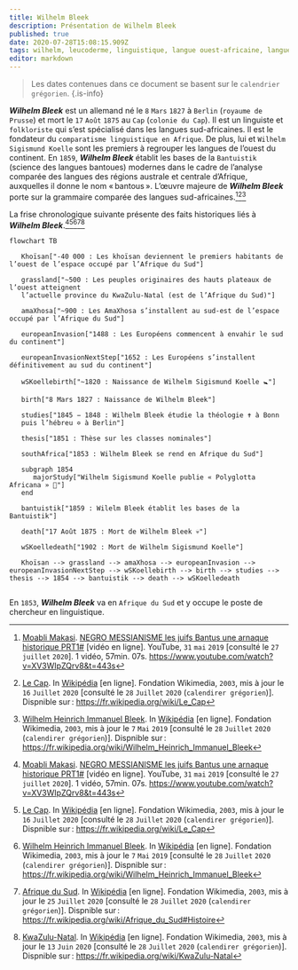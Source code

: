 ```yaml
---
title: Wilhelm Bleek
description: Présentation de Wilhelm Bleek
published: true
date: 2020-07-28T15:08:15.909Z
tags: wilhelm, leucoderme, linguistique, langue ouest-africaine, langue de l’ouest, pionnier, allemand, bleek, wilhelm bleek, blanc, linguiste, missionnaire
editor: markdown
---
```


> Les dates contenues dans ce document se basent sur le `calendrier grégorien`.
{.is-info}

***Wilhelm Bleek*** est un allemand né le `8` `Mars` `1827` à `Berlin` (`royaume de Prusse`) et mort le `17` `Août` `1875` au `Cap` (`colonie du Cap`). Il est un linguiste et `folkloriste` qui s’est spécialisé dans les langues sud-africaines. Il est le fondateur du `comparatisme linguistique en Afrique`. De plus, lui et `Wilhelm Sigismund Koelle` sont les premiers à regrouper les langues de l’ouest du continent.
En `1859`, ***Wilhelm Bleek*** établit les bases de la `Bantuistik` (science des langues bantoues) modernes dans le cadre de l’analyse comparée des langues des régions australe et centrale d’Afrique, auxquelles il donne le nom « bantous ».
L’œuvre majeure de ***Wilhelm Bleek*** porte sur la grammaire comparée des langues sud-africaines.[^1][^2][^3]

La frise chronologique suivante présente des faits historiques liés à ***Wilhelm Bleek***.[^1][^2][^3][^4][^5]

```mermaid
flowchart TB
   
   Khoïsan["-40 000 : Les khoïsan deviennent le premiers habitants de l’ouest de l’espace occupé par l’Afrique du Sud"]
   
   grassland["~500 : Les peuples originaires des hauts plateaux de l’ouest atteignent
   l’actuelle province du KwaZulu-Natal (est de l’Afrique du Sud)"]
   
   amaXhosa["~900 : Les AmaXhosa s’installent au sud-est de l’espace occupé par l’Afrique du Sud"]
   
   europeanInvasion["1488 : Les Européens commencent à envahir le sud du continent"]
   
   europeanInvasionNextStep["1652 : Les Européens s’installent définitivement au sud du continent"]
   
   wSKoellebirth["~1820 : Naissance de Wilhelm Sigismund Koelle 🚼"]
   
   birth["8 Mars 1827 : Naissance de Wilhelm Bleek"]
      
   studies["1845 − 1848 : Wilhelm Bleek étudie la théologie ✝ à Bonn
   puis l’hébreu ✡ à Berlin"]
   
   thesis["1851 : Thèse sur les classes nominales"]
   
   southAfrica["1853 : Wilhelm Bleek se rend en Afrique du Sud"]
   
   subgraph 1854
      majorStudy["Wilhelm Sigismund Koelle publie « Polyglotta Africana » 📖"]
   end
   
   bantuistik["1859 : Wilelm Bleek établit les bases de la Bantuistik"]
   
   death["17 Août 1875 : Mort de Wilhelm Bleek 💀"]
   
   wSKoelledeath["1902 : Mort de Wilhelm Sigismund Koelle"]
      
   Khoïsan --> grassland --> amaXhosa --> europeanInvasion --> europeanInvasionNextStep --> wSKoellebirth --> birth --> studies --> thesis --> 1854 --> bantuistik --> death --> wSKoelledeath
   
```

En `1853`, ***Wilhelm Bleek*** va en `Afrique du Sud` et y occupe le poste de chercheur en linguistique.

[^1]: [Moabli Makasi](https://www.youtube.com/channel/UCjj4wUCAsYWITZQv4DbtPNw). [NEGRO MESSIANISME les juifs Bantus une arnaque historique PRT1#](https://www.youtube.com/watch?v=XV3WIpZQrv8&t=443s) [vidéo en ligne]. YouTube, `31` `mai` `2019` [consulté le `27` `juillet` `2020`]. 1 vidéo, 57min. 07s. https://www.youtube.com/watch?v=XV3WIpZQrv8&t=443s
[^2]: [Le Cap](https://fr.wikipedia.org/wiki/Le_Cap). In [Wikipédia](https://wikipedia.org) [en ligne]. Fondation Wikimedia, `2003`, mis à jour le `16` `Juillet` `2020` [consulté le `28` `Juillet` `2020` (`calendirer grégorien`)]. Dispnible sur : https://fr.wikipedia.org/wiki/Le_Cap
[^3]: [Wilhelm Heinrich Immanuel Bleek](https://fr.wikipedia.org/wiki/Wilhelm_Heinrich_Immanuel_Bleek). In [Wikipédia](https://wikipedia.org) [en ligne]. Fondation Wikimedia, `2003`, mis à jour le `7` `Mai` `2019` [consulté le `28` `Juillet` `2020` (`calendirer grégorien`)]. Dispnible sur : https://fr.wikipedia.org/wiki/Wilhelm_Heinrich_Immanuel_Bleek
[^4]: [Afrique du Sud](https://fr.wikipedia.org/wiki/Afrique_du_Sud#Histoire). In [Wikipédia](https://wikipedia.org) [en ligne]. Fondation Wikimedia, `2003`, mis à jour le `25` `Juillet` `2020` [consulté le `28` `Juillet` `2020` (`calendirer grégorien`)]. Dispnible sur : https://fr.wikipedia.org/wiki/Afrique_du_Sud#Histoire
[^5]: [KwaZulu-Natal](https://fr.wikipedia.org/wiki/KwaZulu-Natal). In [Wikipédia](https://wikipedia.org) [en ligne]. Fondation Wikimedia, `2003`, mis à jour le `13` `Juin` `2020` [consulté le `28` `Juillet` `2020` (`calendirer grégorien`)]. Dispnible sur : https://fr.wikipedia.org/wiki/KwaZulu-Natal